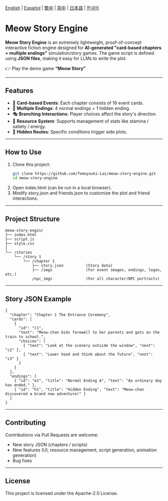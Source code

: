 [English](README.md) | [Español](readmes/README.es.md) | [繁中](readmes/README.zh-Hant.md) | [简中](readmes/README.zh-Hans.md) | [日本語](readmes/README.ja.md) | [한국어](readmes/README.ko.md)

# Meow Story Engine
**Meow Story Engine** is an extremely lightweight, proof-of-concept interactive fiction engine designed for **AI-generated "card-based chapters + multiple endings"** simulation/story games.
The game script is defined using **JSON files**, making it easy for LLMs to write the plot.

👉 Play the demo game **“Meow Story”**

---

## Features

- 📖 **Card-based Events**: Each chapter consists of 16 event cards.
- 🔀 **Multiple Endings**: 4 normal endings + 1 hidden ending.
- 🎭 **Branching Interactions**: Player choices affect the story's direction.
- 🎒 **Resource System**: Supports management of stats like stamina / satiety / energy.
- 🌟 **Hidden Routes**: Specific conditions trigger side plots.

---

## How to Use

1. Clone this project:
   ```bash
   git clone https://github.com/Tomoyouki-Lai/meow-story-engine.git
   cd meow-story-engine
2. Open index.html (can be run in a local browser).
3. Modify story.json and friends.json to customize the plot and friend interactions.

---

## Project Structure

```
meow-story-engin/
├── index.html
├── script.js
├── style.css
│
└── /stories
    └── /story 1
        └── /chapter 1
            ├── story.json          (Story data)
            ├── /imgs               (For event images, endings, logos, etc.)
            /npc_imgs               (For all character/NPC portraits)
```
---

## Story JSON Example

```
{
  "chapter": "Chapter 1 The Entrance Ceremony",
  "cards": [
    {
      "id": "c1",
      "text": "Meow-chan bids farewell to her parents and gets on the train to school.",
      "choices": [
        { "text": "Look at the scenery outside the window", "next": "c2" },
        { "text": "Lower head and think about the future", "next": "c3" }
      ]
    }
  ],
  "endings": [
    { "id": "e1", "title": "Normal Ending A", "text": "An ordinary day has ended." },
    { "id": "h1", "title": "Hidden Ending", "text": "Meow-chan discovered a brand new adventure!" }
  ]
}
```

---

## Contributing

Contributions via Pull Requests are welcome:
- New story JSON (chapters / scripts)
- New features (UI, resource management, script generation, animation generation)
- Bug fixes

---

## License

This project is licensed under the Apache-2.0 License.
